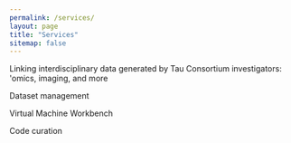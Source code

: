 ```yaml
---
permalink: /services/
layout: page
title: "Services"
sitemap: false
---
```


Linking interdisciplinary data generated by Tau Consortium investigators: 'omics, imaging, and more

Dataset management <i class="icon-cloud"></i>

Virtual Machine Workbench <i class="icon-browser"></i>

Code curation <i class="icon-code"></i>
